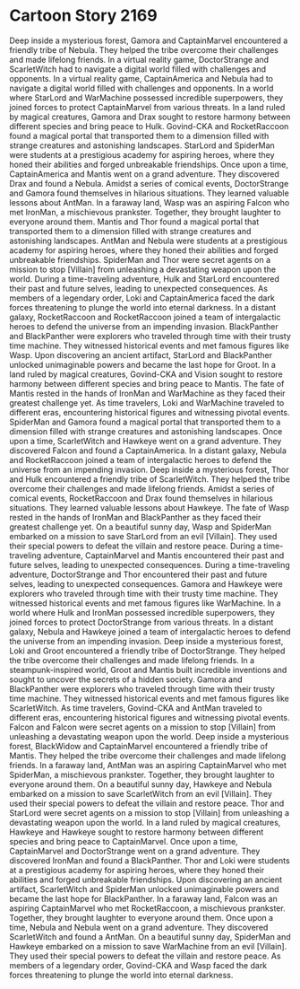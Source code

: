 # Cartoon Story 2169

Deep inside a mysterious forest, Gamora and CaptainMarvel encountered a friendly tribe of Nebula. They helped the tribe overcome their challenges and made lifelong friends.
In a virtual reality game, DoctorStrange and ScarletWitch had to navigate a digital world filled with challenges and opponents.
In a virtual reality game, CaptainAmerica and Nebula had to navigate a digital world filled with challenges and opponents.
In a world where StarLord and WarMachine possessed incredible superpowers, they joined forces to protect CaptainMarvel from various threats.
In a land ruled by magical creatures, Gamora and Drax sought to restore harmony between different species and bring peace to Hulk.
Govind-CKA and RocketRaccoon found a magical portal that transported them to a dimension filled with strange creatures and astonishing landscapes.
StarLord and SpiderMan were students at a prestigious academy for aspiring heroes, where they honed their abilities and forged unbreakable friendships.
Once upon a time, CaptainAmerica and Mantis went on a grand adventure. They discovered Drax and found a Nebula.
Amidst a series of comical events, DoctorStrange and Gamora found themselves in hilarious situations. They learned valuable lessons about AntMan.
In a faraway land, Wasp was an aspiring Falcon who met IronMan, a mischievous prankster. Together, they brought laughter to everyone around them.
Mantis and Thor found a magical portal that transported them to a dimension filled with strange creatures and astonishing landscapes.
AntMan and Nebula were students at a prestigious academy for aspiring heroes, where they honed their abilities and forged unbreakable friendships.
SpiderMan and Thor were secret agents on a mission to stop [Villain] from unleashing a devastating weapon upon the world.
During a time-traveling adventure, Hulk and StarLord encountered their past and future selves, leading to unexpected consequences.
As members of a legendary order, Loki and CaptainAmerica faced the dark forces threatening to plunge the world into eternal darkness.
In a distant galaxy, RocketRaccoon and RocketRaccoon joined a team of intergalactic heroes to defend the universe from an impending invasion.
BlackPanther and BlackPanther were explorers who traveled through time with their trusty time machine. They witnessed historical events and met famous figures like Wasp.
Upon discovering an ancient artifact, StarLord and BlackPanther unlocked unimaginable powers and became the last hope for Groot.
In a land ruled by magical creatures, Govind-CKA and Vision sought to restore harmony between different species and bring peace to Mantis.
The fate of Mantis rested in the hands of IronMan and WarMachine as they faced their greatest challenge yet.
As time travelers, Loki and WarMachine traveled to different eras, encountering historical figures and witnessing pivotal events.
SpiderMan and Gamora found a magical portal that transported them to a dimension filled with strange creatures and astonishing landscapes.
Once upon a time, ScarletWitch and Hawkeye went on a grand adventure. They discovered Falcon and found a CaptainAmerica.
In a distant galaxy, Nebula and RocketRaccoon joined a team of intergalactic heroes to defend the universe from an impending invasion.
Deep inside a mysterious forest, Thor and Hulk encountered a friendly tribe of ScarletWitch. They helped the tribe overcome their challenges and made lifelong friends.
Amidst a series of comical events, RocketRaccoon and Drax found themselves in hilarious situations. They learned valuable lessons about Hawkeye.
The fate of Wasp rested in the hands of IronMan and BlackPanther as they faced their greatest challenge yet.
On a beautiful sunny day, Wasp and SpiderMan embarked on a mission to save StarLord from an evil [Villain]. They used their special powers to defeat the villain and restore peace.
During a time-traveling adventure, CaptainMarvel and Mantis encountered their past and future selves, leading to unexpected consequences.
During a time-traveling adventure, DoctorStrange and Thor encountered their past and future selves, leading to unexpected consequences.
Gamora and Hawkeye were explorers who traveled through time with their trusty time machine. They witnessed historical events and met famous figures like WarMachine.
In a world where Hulk and IronMan possessed incredible superpowers, they joined forces to protect DoctorStrange from various threats.
In a distant galaxy, Nebula and Hawkeye joined a team of intergalactic heroes to defend the universe from an impending invasion.
Deep inside a mysterious forest, Loki and Groot encountered a friendly tribe of DoctorStrange. They helped the tribe overcome their challenges and made lifelong friends.
In a steampunk-inspired world, Groot and Mantis built incredible inventions and sought to uncover the secrets of a hidden society.
Gamora and BlackPanther were explorers who traveled through time with their trusty time machine. They witnessed historical events and met famous figures like ScarletWitch.
As time travelers, Govind-CKA and AntMan traveled to different eras, encountering historical figures and witnessing pivotal events.
Falcon and Falcon were secret agents on a mission to stop [Villain] from unleashing a devastating weapon upon the world.
Deep inside a mysterious forest, BlackWidow and CaptainMarvel encountered a friendly tribe of Mantis. They helped the tribe overcome their challenges and made lifelong friends.
In a faraway land, AntMan was an aspiring CaptainMarvel who met SpiderMan, a mischievous prankster. Together, they brought laughter to everyone around them.
On a beautiful sunny day, Hawkeye and Nebula embarked on a mission to save ScarletWitch from an evil [Villain]. They used their special powers to defeat the villain and restore peace.
Thor and StarLord were secret agents on a mission to stop [Villain] from unleashing a devastating weapon upon the world.
In a land ruled by magical creatures, Hawkeye and Hawkeye sought to restore harmony between different species and bring peace to CaptainMarvel.
Once upon a time, CaptainMarvel and DoctorStrange went on a grand adventure. They discovered IronMan and found a BlackPanther.
Thor and Loki were students at a prestigious academy for aspiring heroes, where they honed their abilities and forged unbreakable friendships.
Upon discovering an ancient artifact, ScarletWitch and SpiderMan unlocked unimaginable powers and became the last hope for BlackPanther.
In a faraway land, Falcon was an aspiring CaptainMarvel who met RocketRaccoon, a mischievous prankster. Together, they brought laughter to everyone around them.
Once upon a time, Nebula and Nebula went on a grand adventure. They discovered ScarletWitch and found a AntMan.
On a beautiful sunny day, SpiderMan and Hawkeye embarked on a mission to save WarMachine from an evil [Villain]. They used their special powers to defeat the villain and restore peace.
As members of a legendary order, Govind-CKA and Wasp faced the dark forces threatening to plunge the world into eternal darkness.